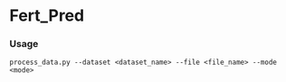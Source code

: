 # Fert_Pred

### Usage
``` process_data.py --dataset <dataset_name> --file <file_name> --mode <mode> ```